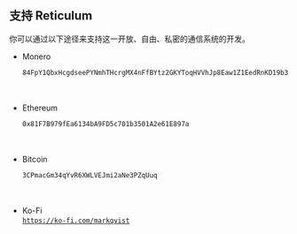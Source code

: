 ## 支持 Reticulum
你可以通过以下途径来支持这一开放、自由、私密的通信系统的开发。

- Monero<br/>
  ```
  84FpY1QbxHcgdseePYNmhTHcrgMX4nFfBYtz2GKYToqHVVhJp8Eaw1Z1EedRnKD19b3B8NiLCGVxzKV17UMmmeEsCrPyA5w
  ```
  <br/><br/>
- Ethereum<br/>
  ```
  0x81F7B979fEa6134bA9FD5c701b3501A2e61E897a
  ```
  <br/><br/>
- Bitcoin<br/>
  ```
  3CPmacGm34qYvR6XWLVEJmi2aNe3PZqUuq
  ```
  <br/><br/>
- Ko-Fi<br/>
  <a href="https://ko-fi.com/markqvist">`https://ko-fi.com/markqvist`</a>
